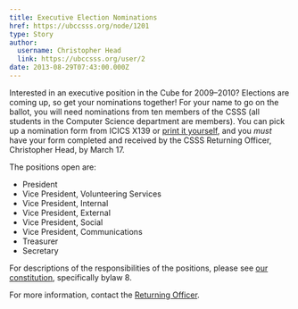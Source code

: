 ```yaml
---
title: Executive Election Nominations 
href: https://ubccsss.org/node/1201
type: Story
author:
  username: Christopher Head
  link: https://ubccsss.org/user/2
date: 2013-08-29T07:43:00.000Z
---
```


<div class="field field-name-body field-type-text-with-summary field-label-hidden"><div class="field-items"><div class="field-item even"><p>Interested in an executive position in the Cube for 2009&#x2013;2010? Elections are coming up, so get your nominations together! For your name to go on the ballot, you will need nominations from ten members of the CSSS (all students in the Computer Science department are members). You can pick up a nomination form from ICICS X139 or <a href="/files/2009-exec-nomination.pdf">print it yourself</a>, and you <em>must</em> have your form completed and received by the CSSS Returning Officer, Christopher Head, by March 17.</p>
<p>The positions open are:</p>
<ul>
<li>President</li>
<li>Vice President, Volunteering Services</li>
<li>Vice President, Internal</li>
<li>Vice President, External</li>
<li>Vice President, Social</li>
<li>Vice President, Communications</li>
<li>Treasurer</li>
<li>Secretary</li>
</ul>
<p>For descriptions of the responsibilities of the positions, please see <a href="/club/about/constitution">our constitution</a>, specifically bylaw 8.</p>
<p>For more information, contact the <a href="/cdn-cgi/l/email-protection#e481888187908d8b8a97a4908c8187918681ca8785">Returning Officer</a>.</p>
</div></div></div>    <footer>
          </footer>